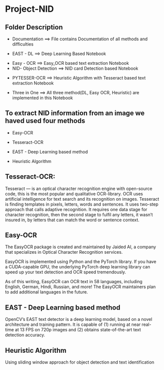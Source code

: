 # Project-NID


## Folder Description
- Documentation ==> File contains Documentation of all methods and difficulties
+ EAST - DL ==> Deep Learning Based Notebook 
- Easy - OCR ==>  Easy_OCR based text extraction Notebook
- NID- Object Detection ==> NID card Detection based Notebook
+ PYTESSER-OCR ==> Heuristic Algorithm with Tesseract based text extraction Notebook
- Three in One ==> All three method(DL, Easy OCR, Heuristic) are implemented in this Notebook


## To extract NID information from an image we haved used four methods
+ Easy-OCR
- Tesseract-OCR
+ EAST - Deep Learning based method
- Heuristic Algorithm


## Tesseract-OCR: 
Tesseract — is an optical character recognition engine with open-source code, this is the most popular and qualitative OCR-library.
OCR uses artificial intelligence for text search and its recognition on images.
Tesseract is finding templates in pixels, letters, words and sentences. It uses two-step approach that calls adaptive recognition. It requires one data stage for character recognition, then the second stage to fulfil any letters, it wasn’t insured in, by letters that can match the word or sentence context.


## Easy-OCR
The EasyOCR package is created and maintained by Jaided AI, a company that specializes in Optical Character Recognition services.

EasyOCR is implemented using Python and the PyTorch library. If you have a CUDA-capable GPU, the underlying PyTorch deep learning library can speed up your text detection and OCR speed tremendously.

As of this writing, EasyOCR can OCR text in 58 languages, including English, German, Hindi, Russian, and more! The EasyOCR maintainers plan to add additional languages in the future. 

## EAST - Deep Learning based method
OpenCV’s EAST text detector is a deep learning model, based on a novel architecture and training pattern. It is capable of (1) running at near real-time at 13 FPS on 720p images and (2) obtains state-of-the-art text detection accuracy.


## Heuristic Algorithm
Using sliding window approach for object detection and text identification
